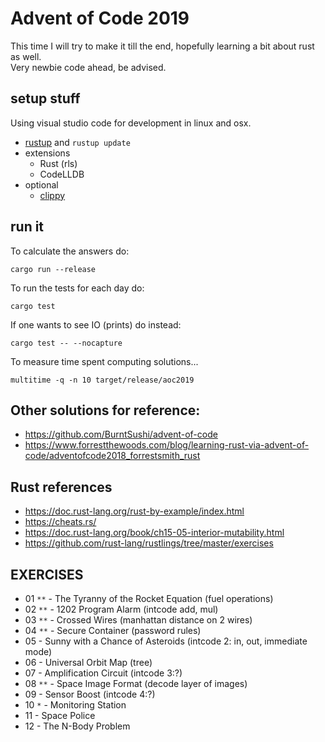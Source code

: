 # Advent of Code 2019

This time I will try to make it till the end, hopefully learning a bit about rust as well.  
Very newbie code ahead, be advised.

## setup stuff

Using visual studio code for development in linux and osx.

- [rustup](https://rustup.rs/) and `rustup update`
- extensions
  - Rust (rls)
  - CodeLLDB
- optional
  - [clippy](https://github.com/rust-lang/rust-clippy)

## run it

To calculate the answers do:

    cargo run --release

To run the tests for each day do:

    cargo test

If one wants to see IO (prints) do instead:

    cargo test -- --nocapture

To measure time spent computing solutions...

    multitime -q -n 10 target/release/aoc2019

## Other solutions for reference:

- <https://github.com/BurntSushi/advent-of-code>
- <https://www.forrestthewoods.com/blog/learning-rust-via-advent-of-code/adventofcode2018_forrestsmith_rust>

## Rust references

- <https://doc.rust-lang.org/rust-by-example/index.html>
- <https://cheats.rs/>
- <https://doc.rust-lang.org/book/ch15-05-interior-mutability.html>
- <https://github.com/rust-lang/rustlings/tree/master/exercises>

## EXERCISES

- 01 `**` - The Tyranny of the Rocket Equation (fuel operations)
- 02 `**` - 1202 Program Alarm (intcode add, mul)
- 03 `**` - Crossed Wires (manhattan distance on 2 wires)
- 04 `**` - Secure Container (password rules)
- 05 - Sunny with a Chance of Asteroids (intcode 2: in, out, immediate mode)
- 06 - Universal Orbit Map (tree)
- 07 - Amplification Circuit (intcode 3:?)
- 08 `**` - Space Image Format (decode layer of images)
- 09 - Sensor Boost (intcode 4:?)
- 10 `*` - Monitoring Station
- 11 - Space Police
- 12 - The N-Body Problem
